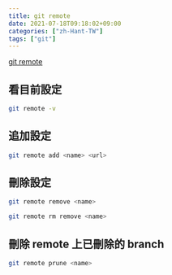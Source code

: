 ```yaml
---
title: git remote
date: 2021-07-18T09:18:02+09:00
categories: ["zh-Hant-TW"]
tags: ["git"]
---
```

[git remote](https://git-scm.com/docs/git-remote)

## 看目前設定

```bash
git remote -v
```

## 追加設定

```bash
git remote add <name> <url>
```

## 刪除設定

```bash
git remote remove <name>
```

```bash
git remote rm remove <name>
```

## 刪除 remote 上已刪除的 branch

```bash
git remote prune <name>
```
